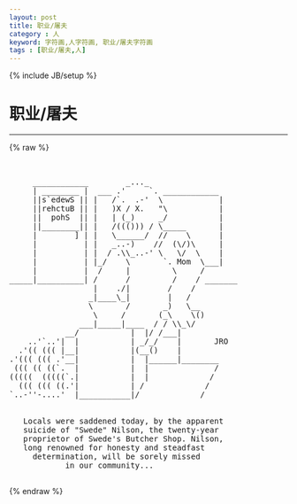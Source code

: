```yaml
---
layout: post
title: 职业/屠夫
category : 人
keyword: 字符画,人字符画, 职业/屠夫字符画
tags : [职业/屠夫,人]
---
```

{% include JB/setup %}
# 职业/屠夫
---
{% raw %}
<pre>


     ____________        _..._
     | ________ |  ___ .&#039;     `. ____________
     ||s`edewS || |   /`.  .-&#039;  \            |
     ||rehctuB || |   )X / X.   &quot;\           |
     ||  pohS  || |   | (_)     _/           |
     ||________|| |   /((())) / \_____       |
     |        ] | |   \______/  //    \      |
     |          | |   _..-)    //  (\/)\     |
     |          | |  / .\\_..-&#039; \   \/  \    |
     |          | |_/    \       `. Mom  \___|
     |          |  /     |         \     /
_____|__________| /      /         /    / _______
                  |    ./|        /    /
                 _|____\_|        |   /
                 \       /       _)   \__
                  \     /       (_\    \()
               ___|_____|____  / / \\_\/
            __/           |  |/ /___|
    ..&#039;`..&#039;|  |           | _/_/    |       JRO
  .&#039;(( ((( |__|           |(__()    |
.&#039;((( ((( .&#039;__|           |  |______|________
 ((( (( ((`.  |           |  |              /
(((((  (((((`.|           |  |             /
  ((( ((( ((.&#039;|           | /             /
`..-&#039;&#039;-....&#039;  |___________|/             /


   Locals were saddened today, by the apparent
   suicide of &quot;Swede&quot; Nilson, the twenty-year
   proprietor of Swede&#039;s Butcher Shop. Nilson,
   long renowned for honesty and steadfast
     determination, will be sorely missed
            in our community...
 </pre>
{% endraw %}
